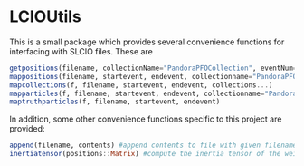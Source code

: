 # LCIOUtils
This is a small package which provides several convenience functions for interfacing with SLCIO files. These are

```jl
getpositions(filename, collectionName="PandoraPFOCollection", eventNum=1)
mappositions(filename, startevent, endevent, collectionname="PandoraPFOCollection")
mapcollections(f, filename, startevent, endevent, collections...)
mapparticles(f, filename, startevent, endevent, collectionname="PandoraPFOCollection")
maptruthparticles(f, filename, startevent, endevent)
```

In addition, some other convenience functions specific to this project are provided:
```jl
append(filename, contents) #append contents to file with given filename
inertiatensor(positions::Matrix) #compute the inertia tensor of the weighted points represented by the 4xn matrix `positions`
```
